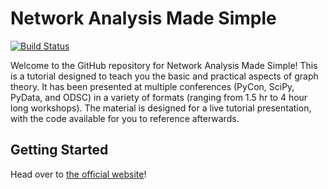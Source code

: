 # Network Analysis Made Simple

[![Build Status](https://travis-ci.org/ericmjl/Network-Analysis-Made-Simple.svg?branch=master)](https://travis-ci.org/ericmjl/Network-Analysis-Made-Simple)

Welcome to the GitHub repository for Network Analysis Made Simple!
This is a tutorial designed to teach you
the basic and practical aspects of graph theory.
It has been presented at multiple conferences (PyCon, SciPy, PyData, and ODSC)
in a variety of formats (ranging from 1.5 hr to 4 hour long workshops).
The material is designed for a live tutorial presentation,
with the code available for you to reference afterwards.

## Getting Started

Head over to [the official website][nams]!

[nams]: https://ericmjl.github.io/Network-Analysis-Made-Simple

<!--
## Getting Started

### Binder

(Consider this option only if your WiFi is stable)

If you don't want the hassle of getting setup, you can use the Binder service to participate in the live tutorial. Just click on the button below:

[![Binder](https://mybinder.org/badge.svg)](https://mybinder.org/v2/gh/ericmjl/Network-Analysis-Made-Simple/master)


### Notebook HTML Versions

For tutorial participants who may run into technical issues, full HTML versions of the notebooks are available to follow along during the tutorial.

- [NB0: Pre-Tutorial Exercises](http://ericmjl.github.io/Network-Analysis-Made-Simple/0-pre-tutorial-exercises.html)
- [NB1: Introduction](http://ericmjl.github.io/Network-Analysis-Made-Simple/1-introduction.html)
- [NB2: Network Basics](http://ericmjl.github.io/Network-Analysis-Made-Simple/2-networkx-basics-instructor.html)
- [NB3: Hubs and Paths](http://ericmjl.github.io/Network-Analysis-Made-Simple/3-hubs-and-paths-instructor.html)
- [NB4: Cliques, Triangles and Structures](http://ericmjl.github.io/Network-Analysis-Made-Simple/4-cliques-triangles-structures-instructor.html)
- [NB5: Graph I/O](http://ericmjl.github.io/Network-Analysis-Made-Simple/5-graph-input-output-instructor.html)
- [NB6: Bipartite Graphs](http://ericmjl.github.io/Network-Analysis-Made-Simple/6-bipartite-graphs-instructor.html)
- [NB7: Case Study on Game Of Thrones](http://ericmjl.github.io/Network-Analysis-Made-Simple/7-game-of-thrones-case-study-instructor.html)
- [NB8: Case Study on US Airports](http://ericmjl.github.io/Network-Analysis-Made-Simple/8-US-airports-case-study-instructor.html)
- [Bonus Notebook: Network Statistical Inference](http://ericmjl.github.io/Network-Analysis-Made-Simple/bonus-1-network-statistical-inference-instructor.html)
- [Bonus Notebook: Graph Matrix Representations](http://ericmjl.github.io/Network-Analysis-Made-Simple/bonus-3-matrices-instructor.html)

### Local Setup

For those of you who would like to get setup beforehand and keep a local copy of the repository on your machine, follow along here.

#### Easiest way: Anaconda Distribution of Python

If you have the Anaconda distribution of **Python 3** installed on a Unix-like machine (Linux, macOS, etc.), then run `make conda`, which wraps the commands below.

1. `$ conda env create -f environment.yml`
1. `$ source activate nams`
1. `$ python checkenv.py`

If you do not have the Anaconda distribution, I would highly recommend getting it for [Windows][2], [Mac][3] or [Linux][4]. It provides an isolated Python computing environment that will not interfere with your system Python installation, and comes with a very awesome package manager (`conda`) that makes installation of new packages a single `conda install pkgname` away.

If you're not using Python 3, then check out @jakevdp's talk at SciPy2015 to find out why!

#### Alternative to Anaconda: `pip install`

For those who do not have the capability of installing the Anaconda Python 3 distribution on their computers, please follow the instructions below.

Run `make venv`, which wraps up the commands below. Special thanks to @matt-land for putting this script together.

1. Create a virtual environment for this tutorial, so that the installed packages do not mess with your regular Python environment.
    2. `$ pip install virtualenv`
    3. `$ virtualenv network`
    4. `$ source network/bin/activate`
5. `$ pip install matplotlib networkx pandas hiveplot numpy jupyter`

Check your environment:

1. `$ python checkenv.py`

#### Manual Build

For this tutorial, you will need the following packages:

1. Python 3
2. `matplotlib`
3. `networkx`
4. `pandas`
5. `hiveplot` - `conda install -c conda-forge hiveplot` or `pip install hiveplot`.
1. `nxviz` - `conda install -c conda-forge nxviz`.  (This implements Circos plots; HivePlots are being migrated over.)
6. `numpy`
7. `scipy`
8. `jupyter`

Then, clone the repository locally.

1. `$ cd /path/to/your/directory`
1. Clone the repository to disk:
    1. `$ git clone --depth 1 https://github.com/ericmjl/Network-Analysis-Made-Simple.git`
1. `$ cd Network-Analysis-Made-Simple`


### Run the Jupyter Notebook

    $ jupyter notebook

Your browser will open to an index page where you can click on a notebook to run it. Test that everything runs fine by executing all of the cells in the Instructor versions of the notebooks.

# Teaching with this repository material

If you would like to teach with this repository material, we request only the following:

1. As far as possible, make a fork, not a new repository, but no hard restriction here.
2. Ping us in the Issues tracker [here][1].
3. Please provide proper attribution back to the original in the primary landing page of derivative work (this would usually imply the `README`) , with the following text:

> This material has been adapted from the tutorial Network Analysis Made Simple created by Eric J. Ma and Mridul Seth. The original material can be found at: https://github.com/ericmjl/Network-Analysis-Made-Simple/.

4. Please provide a lightweight overview of modifications to the original material documented in forked repository. (An example would be a plain text `HISTORY` file, or as a section in the forked README.)
5. Loop back to us if there are recordings - so that we can link to them in the original repository! We would like to feature on here your efforts teaching with the material.

# Feedback

If you've attended this workshop, please leave [feedback][7]! It's important to help me improve the tutorial for future iterations.

# Issues

## Known Issues

If you get a "Python is not installed as a framework" error with matplotlib, please check out [this issue][8] for instructions to resolve it.

## New Issues

If you're facing difficulties, please report it as an [issue][1] on this repository.

# Credits

1. [Divvy Data Challenge](https://www.divvybikes.com/datachallenge)
1. [Konect Network Analysis Datasets](http://konect.uni-koblenz.de/networks/)

# Resources

1. Jon Charest's use of Circos plots to visualize networks of Metal music genres. [blog post][5] | [notebook][6]
1. Gain further practice by taking this course online at [DataCamp](http://www.datacamp.com/)!
1. A gentle introduction to graph theory on [Vaidehi Joshi's website](https://dev.to/vaidehijoshi/a-gentle-introduction-to-graph-theory)
1. If you're the kind who likes more hands-on practice, consider supporting our course on [DataCamp](https://www.datacamp.com)!

[1]: https://github.com/ericmjl/Network-Analysis-Made-Simple/issues
[2]: http://repo.continuum.io/archive/Anaconda3-4.0.0-Windows-x86_64.exe
[3]: http://repo.continuum.io/archive/Anaconda3-4.0.0-MacOSX-x86_64.pkg
[4]: http://repo.continuum.io/archive/Anaconda3-4.0.0-Linux-x86_64.sh
[5]: http://jonchar.net/2016/05/20/exploring-metal-subgenres-with-python.html
[6]: http://jonchar.net/notebooks/MA-Exploratory-Analysis#Enter-the-Circos-plot
[7]: https://ericma1.typeform.com/to/aCljQl
[8]: https://github.com/ericmjl/Network-Analysis-Made-Simple/issues/8

 -->
